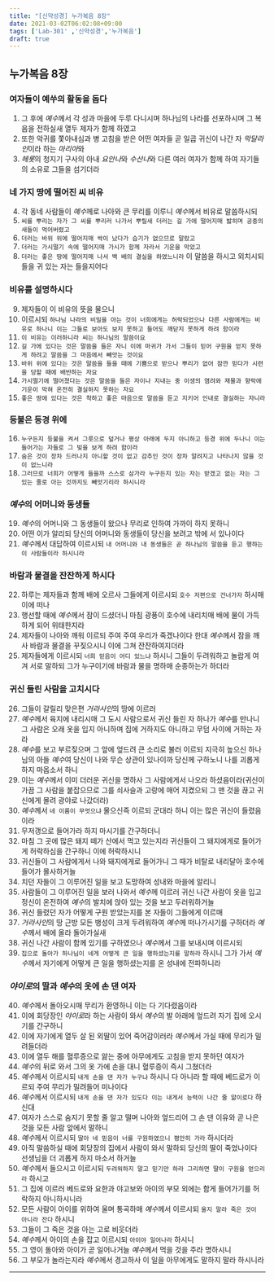 ```yaml
---
title: "[신약성경] 누가복음 8장"
date: 2021-03-02T06:02:08+09:00
tags: ['Lab-301' ,'신약성경','누가복음']
draft: true
---
```

## 누가복음 8장
### 여자들이 예쑤의 활동을 돕다
1. 그 후에 *예수*께서 각 성과 마을에 두루 다니시며 하나님의 나라를 선포하시며 그 복음을 전하실새 열두 제자가 함께 하였고
2. 또한 악귀를 쫓아내심과 병 고침을 받은 어떤 여자들 곧 일곱 귀신이 나간 자 *막달라인*이라 하는 *마리아*와
3. *헤롯*의 청지기 구사의 아내 *요안나*와 *수산나*와 다른 여러 여자가 함께 하여 자기들의 소유로 그들을 섬기더라
### 네 가지 땅에 떨어진 씨 비유
4. 각 동네 사람들이 *예수*께로 나아와 큰 무리를 이루니 *예수*께서 비유로 말씀하시되
5. `씨를 뿌리는 자가 그 씨를 뿌리러 나가서 뿌릴새 더러는 길 가에 떨어지매 밣히며 공중의 새들이 먹어버렸고`
6. `더러는 바위 위에 떨어지매 싹이 났다가 습기가 없으므로 말랐고`
7. `더러는 가시떨기 속에 떨어지매 가시가 함께 자라서 기운을 막았고`
8. `더러는 좋은 땅에 떨어지매 나서 백 배의 결실을 하였느니라` 이 말씀을 하시고 외치시되 들을 귀 있는 자는 들을지어다
### 비유를 설명하시다
9. 제자들이 이 비유의 뜻을 물으니
10. 이르시되 `하나님 나라의 비밀을 아는 것이 너희에게는 허락되었으나 다른 사람에게는 비유로 하나니 이는 그들로 보아도 보지 못하고 들어도 깨닫지 못하게 하려 함이라`
11. `이 비유는 이러하니라 씨는 하나님의 말씀이요`
12. `길 가에 있다는 것은 말씀을 들은 자니 이에 마귀가 가서 그들이 믿어 구원을 얻지 못하게 하려고 말씀을 그 마음에서 빼앗는 것이요`
13. `바위 위에 있다는 것은 말씀을 들을 때에 기쁨으로 받으나 뿌리가 없어 잠깐 믿다가 시련을 당할 때에 배반하는 자요`
14. `가시떨기에 떨어졌다는 것은 말씀을 들은 자이나 지내는 중 이생의 염려와 재물과 향락에 기운이 막혀 온전히 결실하지 못하는 자요`
15. `좋은 땅에 있다는 것은 착하고 좋은 마음으로 말씀을 듣고 지키어 인내로 결실하는 자니라`
### 등불은 등경 위에
16. `누구든지 등불을 켜서 그릇으로 덮거나 평상 아래에 두지 아니하고 등경 위에 두나니 이는 들어가는 자들로 그 빛을 보게 하려 함이라`
17. `숨은 것이 장차 드러나지 아니할 것이 없고 감추인 것이 장차 알려지고 나타나지 않을 것이 없느니라`
18. `그러므로 너희가 어떻게 들을까 스스로 삼가라 누구든지 있는 자는 받겠고 없는 자는 그 있는 줄로 아는 것까지도 빼앗기리라 하시니라`
### *예수*의 어머니와 동생들
19. *예수*의 어머니와 그 동생들이 왔으나 무리로 인하여 가까이 하지 못하니
20. 어떤 이가 알리되 당신의 어머니와 동생들이 당신을 보려고 밖에 서 있나이다
21. *예수*께서 대답하여 이르시되 `내 어머니와 내 동생들은 곧 하나님의 말씀을 듣고 행하는 이 사람들이라 하시니라`
### 바람과 물결을 잔잔하게 하시다
22. 하루는 제자들과 함께 배에 오르사 그들에게 이르시되 `호수 저편으로 건너가자` 하시매 이에 떠나
23. 행선할 때에 *예수*께서 잠이 드셨더니 마침 광풍이 호수에 내리치매 배에 물이 가득하게 되어 위태한지라
24. 제자들이 나아와 깨워 이르되 주여 주여 우리가 죽겠나이다 한대 *예수*께서 잠을 깨사 바람과 물결을 꾸짖으시니 이에 그쳐 잔잔하여지더라
25. 제자들에게 이르시되 `너희 믿음이 어디 있느냐` 하시니 그들이 두려워하고 놀랍게 여겨 서로 말하되 그가 누구이기에 바람과 물을 명하매 순종하는가 하더라
### 귀신 들린 사람을 고치시다
26. 그들이 갈릴리 맞은편 *거라사인*의 땅에 이르러
27. *예수*께서 육지에 내리시매 그 도시 사람으로서 귀신 들린 자 하나가 *예수*를 만나니 그 사람은 오래 옷을 입지 아니하며 집에 거하지도 아니하고 무덤 사이에 거하는 자라
28. *예수*를 보고 부르짖으며 그 앞에 엎드려 큰 소리로 불러 이르되 지극히 높으신 하나님의 아들 *예수*여 당신이 나와 무슨 상관이 있나이까 당신께 구하노니 나를 괴롭게 하지 마옵소서 하니
29. 이는 *예수*께서 이미 더러운 귀신을 명하사 그 사람에게서 나오라 하셨음이라(귀신이 가끔 그 사람을 붙잡으므로 그를 쇠사슬과 고랑에 매어 지켰으되 그 맨 것을 끊고 귀신에게 몰려 광야로 나갔더라)
30. *예수*께서 `네 이름이 무엇으냐` 물으신즉 이르되 군대라 하니 이는 많은 귀신이 들렸음이라
31. 무저갱으로 들어가라 하지 마시기를 간구하더니
32. 마침 그 곳에 많은 돼지 떼가 산에서 먹고 있는지라 귀신들이 그 돼지에게로 들어가게 허락하심을 간구하니 이에 허락하시니
33. 귀신들이 그 사람에게서 나와 돼지에게로 들어가니 그 때가 비탈로 내리달아 호수에 들어가 몰사하거늘
34. 치던 자들이 그 이루어진 일을 보고 도망하여 성내와 마을에 알리니 
35. 사람들이 그 이루어진 일을 보러 나와서 *예수*께 이르러 귀신 나간 사람이 옷을 입고 정신이 온전하여 *예수*의 발치에 앉아 있는 것을 보고 두러워하거늘
36. 귀신 들렸던 자가 어떻게 구원 받았는지를 본 자들이 그들에게 이르매
37. *거라사인*의 땅 근방 모든 뱅성이 크게 두려워하여 *예수*께 떠나가시기를 구하더라 *예수*께서 배에 올라 돌아가실새
38. 귀신 나간 사람이 함께 있기를 구하였으나 *예수*께서 그를 보내시며 이르시되
39. `집으로 돌아가 하나님이 네게 어떻게 큰 일을 행하셨는지를 말하라` 하시니 그가 가서 *예수*께서 자기에게 어떻게 큰 일을 행하셨는지를 온 성내에 전파하니라
### *야이로*의 딸과 *예수*의 옷에 손 댄 여자
40. *예수*께서 돌아오시매 무리가 환영하니 이는 다 기다렸음이라
41. 이에 회당장인 *야이로*라 하는 사람이 와서 *예수*의 발 아래에 엎드려 자기 집에 오시기를 간구하니
42. 이에 자기에게 열두 살 된 외딸이 있어 죽어감이러라 *예수*께서 가실 때에 무리가 밀려들더라
43. 이에 열두 해를 혈루증으로 앓는 중에 아무에게도 고침을 받지 못하던 여자가
44. *예수*의 뒤로 와서 그의 옷 가에 손을 대니 혈루증이 즉시 그쳤더라
45. *예수*께서 이르시되 `내게 손을 댄 자가 누구냐` 하시니 다 아니라 할 때에 베드로가 이르되 주여 무리가 밀려들어 미나이다
46. *예수*께서 이르시되 `내게 손을 댄 자가 있도다 이는 내게서 능력이 나간 줄 앎이로다` 하신대
47. 여자가 스스로 숨지기 못할 줄 알고 떨며 나아와 엎드리어 그 손 댄 이유와 곧 나은 것을 모든 사람 앞에서 말하니
48. *예수*께서 이르시되 `딸아 네 믿음이 너를 구원하였으니 평안히 가라` 하시더라
49. 아직 말씀하실 때에 회당장의 집에서 사람이 와서 말하되 당신의 딸이 죽었나이다 선생님을 더 괴롭게 하지 마소서 하거늘
50. *예수*께서 들으시고 이르시되 `두려워하지 말고 믿기만 하라 그리하면 딸이 구원을 얻으리라` 하시고
51. 그 집에 이르러 베드로와 요한과 야고보와 아이의 부모 외에는 함게 들어가기를 허락하지 아니하시니라
52. 모든 사람이 아이를 위하여 울며 통곡하매 *예수*께서 이르시되 `울지 말라 죽은 것이 아니라 잔다` 하시니
53. 그들이 그 죽은 것을 아는 고로 비웃더라
54. *예수*께서 아이의 손을 잡고 이르시되 `아이야 일어나라` 하시니
55. 그 영이 돌아와 아이가 곧 일어나거늘 *예수*께서 먹을 것을 주라 명하시니
56. 그 부모가 놀라는지라 *예수*께서 경고하사 이 일을 아무에게도 말하지 말라 하시니라
***
